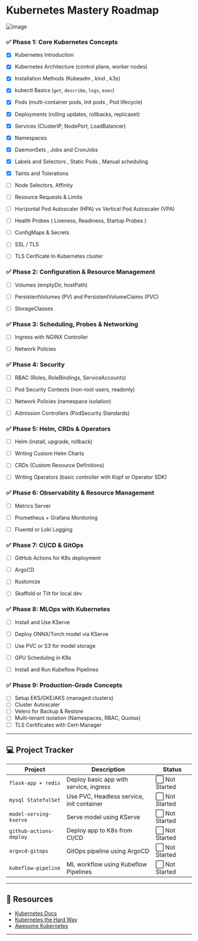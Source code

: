 
#  Kubernetes Mastery Roadmap

![image](https://github.com/user-attachments/assets/66bd6ad9-c519-4bfd-b3d8-539198b63d12)


### ✅ Phase 1: Core Kubernetes Concepts

- [X]  Kubernetes Introduction 
- [x]  Kubernetes  Architecture (control plane, worker nodes)
- [X]  Installation Methods (Kubeadm , kind , k3s)
- [x] kubectl Basics (`get`, `describe`, `logs`, `exec`)
- [x] Pods (multi-container pods, Init pods , Pod lifecycle)
- [x] Deployments (rolling updates, rollbacks, replicaset)
- [x] Services (ClusterIP, NodePort, LoadBalancer)
- [x] Namespaces
- [x] DaemonSets , Jobs and CronJobs
- [x] Labels and Selectors , Static Pods , Manual scheduling
- [x] Taints and Tolerations
- [ ] Node Selectors, Affinity
- [ ] Resource Requests & Limits
- [ ] Horizontal Pod Autoscaler (HPA) vs Vertical Pod Autoscaler (VPA)
- [ ] Health Probes ( Liveness, Readiness, Startup Probes )
- [ ] ConfigMaps & Secrets
- [ ] SSL / TLS
- [ ] TLS Cerificate In Kubernetes cluster




### ✅ Phase 2: Configuration & Resource Management
- [ ] Volumes (emptyDir, hostPath)
- [ ] PersistentVolumes (PV) and PersistentVolumeClaims (PVC)
- [ ] StorageClasses





### ✅ Phase 3: Scheduling, Probes & Networking



- [ ] Ingress with NGINX Controller
- [ ] Network Policies



### ✅ Phase 4: Security

- [ ] RBAC (Roles, RoleBindings, ServiceAccounts)
- [ ] Pod Security Contexts (non-root users, readonly)
- [ ] Network Policies (namespace isolation)
- [ ] Admission Controllers (PodSecurity Standards)



### ✅ Phase 5: Helm, CRDs & Operators

- [ ] Helm (install, upgrade, rollback)
- [ ] Writing Custom Helm Charts
- [ ] CRDs (Custom Resource Definitions)
- [ ] Writing Operators (basic controller with Kopf or Operator SDK)



### ✅ Phase 6: Observability & Resource Management



- [ ] Metrics Server
- [ ] Prometheus + Grafana Monitoring
- [ ] Fluentd or Loki Logging



### ✅ Phase 7: CI/CD & GitOps

- [ ] GitHub Actions for K8s deployment
- [ ] ArgoCD
- [ ] Kustomize
- [ ] Skaffold or Tilt for local dev



### ✅ Phase 8: MLOps with Kubernetes

- [ ] Install and Use KServe
- [ ] Deploy ONNX/Torch model via KServe
- [ ] Use PVC or S3 for model storage
- [ ] GPU Scheduling in K8s
- [ ] Install and Run Kubeflow Pipelines



### ✅ Phase 9: Production-Grade Concepts

- [ ] Setup EKS/GKE/AKS (managed clusters)
- [ ] Cluster Autoscaler
- [ ] Velero for Backup & Restore
- [ ] Multi-tenant isolation (Namespaces, RBAC, Quotas)
- [ ] TLS Certificates with Cert-Manager

---

## 💻 Project Tracker

| Project | Description | Status |
|--------|-------------|--------|
| `flask-app + redis` | Deploy basic app with service, ingress | ⬜ Not Started |
| `mysql StatefulSet` | Use PVC, Headless service, init container | ⬜ Not Started |
| `model-serving-kserve` | Serve model using KServe | ⬜ Not Started |
| `github-actions-deploy` | Deploy app to K8s from CI/CD | ⬜ Not Started |
| `argocd-gitops` | GitOps pipeline using ArgoCD | ⬜ Not Started |
| `kubeflow-pipeline` | ML workflow using Kubeflow Pipelines | ⬜ Not Started |

---



## 🧠 Resources

- [Kubernetes Docs](https://kubernetes.io/docs/)
- [Kubernetes the Hard Way](https://github.com/kelseyhightower/kubernetes-the-hard-way)
- [Awesome Kubernetes](https://github.com/ramitsurana/awesome-kubernetes)

---

